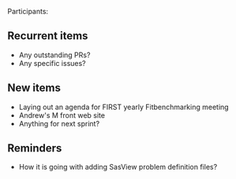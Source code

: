 Participants:

Recurrent items
----------------
* Any outstanding PRs?
* Any specific issues?

New items
---------
* Laying out an agenda for FIRST yearly Fitbenchmarking meeting
* Andrew's M front web site
* Anything for next sprint?

Reminders
---------
* How it is going with adding SasView problem definition files?

